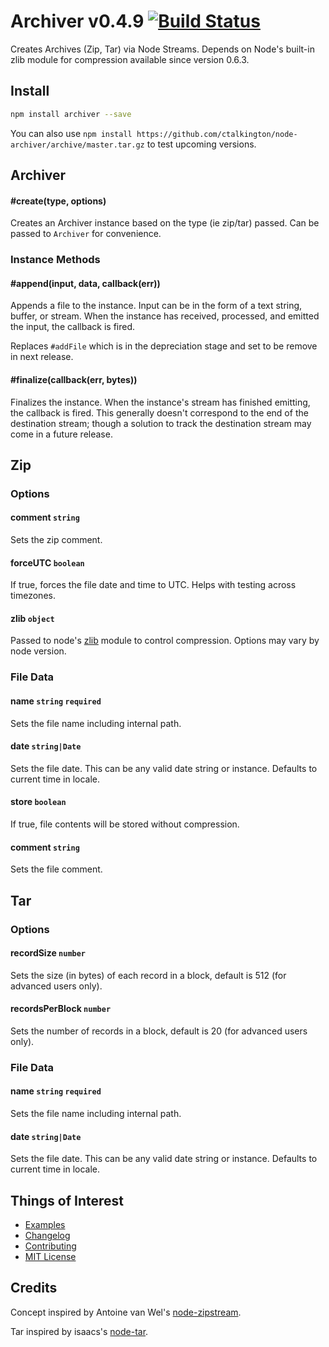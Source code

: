 # Archiver v0.4.9 [![Build Status](https://secure.travis-ci.org/ctalkington/node-archiver.png?branch=master)](http://travis-ci.org/ctalkington/node-archiver)

Creates Archives (Zip, Tar) via Node Streams. Depends on Node's built-in zlib module for compression available since version 0.6.3.

## Install

```bash
npm install archiver --save
```

You can also use `npm install https://github.com/ctalkington/node-archiver/archive/master.tar.gz` to test upcoming versions.

## Archiver

#### #create(type, options)

Creates an Archiver instance based on the type (ie zip/tar) passed. Can be passed to `Archiver` for convenience.

### Instance Methods

#### #append(input, data, callback(err))

Appends a file to the instance. Input can be in the form of a text string, buffer, or stream. When the instance has received, processed, and emitted the input, the callback is fired.

Replaces `#addFile` which is in the depreciation stage and set to be remove in next release.

#### #finalize(callback(err, bytes))

Finalizes the instance. When the instance's stream has finished emitting, the callback is fired. This generally doesn't correspond to the end of the destination stream; though a solution to track the destination stream may come in a future release.

## Zip

### Options

#### comment `string`

Sets the zip comment.

#### forceUTC `boolean`

If true, forces the file date and time to UTC. Helps with testing across timezones.

#### zlib `object`

Passed to node's [zlib](http://nodejs.org/api/zlib.html#zlib_options) module to control compression. Options may vary by node version.

### File Data

#### name `string` `required`

Sets the file name including internal path.

#### date `string|Date`

Sets the file date. This can be any valid date string or instance. Defaults to current time in locale.

#### store `boolean`

If true, file contents will be stored without compression.

#### comment `string`

Sets the file comment.

## Tar

### Options

#### recordSize `number`

Sets the size (in bytes) of each record in a block, default is 512 (for advanced users only).

#### recordsPerBlock `number`

Sets the number of records in a block, default is 20 (for advanced users only).

### File Data

#### name `string` `required`

Sets the file name including internal path.

#### date `string|Date`

Sets the file date. This can be any valid date string or instance. Defaults to current time in locale.

## Things of Interest

- [Examples](https://github.com/ctalkington/node-archiver/blob/master/examples)
- [Changelog](https://github.com/ctalkington/node-archiver/blob/master/CHANGELOG)
- [Contributing](https://github.com/ctalkington/node-archiver/blob/master/CONTRIBUTING.md)
- [MIT License](https://github.com/ctalkington/node-archiver/blob/master/LICENSE-MIT)

## Credits

Concept inspired by Antoine van Wel's [node-zipstream](https://github.com/wellawaretech/node-zipstream).

Tar inspired by isaacs's [node-tar](https://github.com/isaacs/node-tar).
